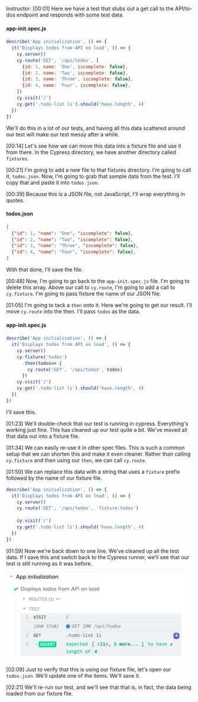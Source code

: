 Instructor: [00:01] Here we have a test that stubs out a get call to the API/to-dos endpoint and responds with some test data. 

#### app-init.spec.js
```javascript
describe('App initialization', () => {
  it('Displays todos from API on load', () => {
    cy.server()
    cy.route('GET', '/api/todos', [
      {id: 1, name: 'One', iscomplete: false},
      {id: 2, name: 'Two', iscomplete: false},
      {id: 3, name: 'Three', iscomplete: false},
      {id: 4, name: 'Four', iscomplete: false},
    ])
    cy.visit('/')
    cy.get('.todo-list li').should('have.length', 4)
  })
})
```

We'll do this in a lot of our tests, and having all this data scattered around our test will make our test messy after a while. 

[00:14] Let's see how we can move this data into a fixture file and use it from there. In the Cypress directory, we have another directory called `fixtures`. 

[00:21] I'm going to add a new file to that fixtures directory. I'm going to call it, `todos.json`. Now, I'm going to grab that sample data from the test. I'll copy that and paste it into `todos.json`. 

[00:39] Because this is a JSON file, not JavaScript, I'll wrap everything in quotes. 

#### todos.json
```json
[
  {"id": 1, "name": "One", "iscomplete": false},
  {"id": 2, "name": "Two", "iscomplete": false},
  {"id": 3, "name": "Three", "iscomplete": false},
  {"id": 4, "name": "Four", "iscomplete": false},
]
```

With that done, I'll save the file. 

[00:48] Now, I'm going to go back to the `app-init.spec.js` file. I'm going to delete this array. Above our call to `cy.route`, I'm going to add a call to `cy.fixture`. I'm going to pass fixture the name of our JSON file. 

[01:05] I'm going to tack a `then` onto it. Here we're going to get our result. I'll move `cy.route` into the then. I'll pass `todos` as the data. 

#### app-init.spec.js
```javascript
describe('App initialization', () => {
  it('Displays todos from API on load', () => {
    cy.server()
    cy.fixture('todos')
      .then(todos=> {
        cy.route('GET', '/api/todos', todos)
      })
    cy.visit('/')
    cy.get('.todo-list li').should('have.length', 4)
  })
})
```

I'll save this. 

[01:23] We'll double-check that our test is running in cypress. Everything's working just fine. This has cleaned up our test quite a bit. We've moved all that data out into a fixture file. 

[01:34] We can easily re-use it in other spec files. This is such a common setup that we can shorten this and make it even cleaner. Rather than calling `cy.fixture` and then using our `then`, we can call `cy.route`. 

[01:50] We can replace this data with a string that uses a `fixture` prefix followed by the name of our fixture file. 

```javascript
describe('App initialization', () => {
  it('Displays todos from API on load', () => {
    cy.server()
    cy.route('GET', '/api/todos', 'fixture:todos')

    cy.visit('/')
    cy.get('.todo-list li').should('have.length', 4)
  })
})
```

[01:59] Now we're back down to one line. We've cleaned up all the test data. If I save this and switch back to the Cypress runner, we'll see that our test is still running as it was before. 

![Running as it was before](../images/cypress-load-data-from-test-fixtures-in-cypress-running-as-it-was-before.png)

[02:09] Just to verify that this is using our fixture file, let's open our `todos.json`. We'll update one of the items. We'll save it. 

[02:21] We'll re-run our test, and we'll see that that is, in fact, the data being loaded from our fixture file.